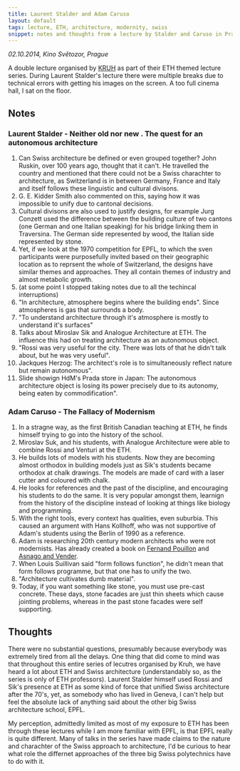 ```yaml
---
title: Laurent Stalder and Adam Caruso
layout: default
tags: lecture, ETH, architecture, modernity, swiss
snippet: notes and thoughts from a lecture by Stalder and Caruso in Prague 2014
---
```


*02.10.2014, Kino Světozor, Prague*

A double lecture organised by [KRUH](http://www.kruh.info/) as part of their
ETH themed lecture series. During Laurent Stalder's lecture there were multiple
breaks due to technical errors with getting his images on the screen. A too
full cinema hall, I sat on the floor.

## Notes

### Laurent Stalder - Neither old nor new . The quest for an autonomous architecture

1. Can Swiss architecture be defined or even grouped together? John Ruskin,
   over 100 years ago, thought that it can't. He travelled the country and
   mentioned that there could not be a Swiss charachter to architecture, as
   Switzerland is in between Germany, France and Italy and itself follows these
   linguistic and cultural divisons.
1. G. E. Kidder Smith also commented on this, saying how it was impossible to
   unify due to cantonal decisions.
1. Cultural divisons are also used to justify designs, for example Jurg Conzett
   used the difference between the building culture of two cantons (one German
   and one Italian speaking) for his bridge linking them in Traversina. The
   German side represented by wood, the Italian side represented by stone.
1. Yet, if we look at the 1970 competition for EPFL, to which the sven
   participants were purposefully invited based on their geographic location as
   to reprsent the whole of Switzerland, the designs have similar themes and
   approaches. They all contain themes of industry and almost metabolic growth.
1. (at some point I stopped taking notes due to all the techincal
   interruptions)
1. "In architecture, atmosphere begins where the building ends". Since
   atmospheres is gas that surrounds a body.
1. "To understand architecture through it's atmosphere is mostly to understand
   it's surfaces"
1. Talks about Miroslav Sik and Analogue Architecture at ETH. The influence
   this had on treating architecture as an autonomous object.
1. "Rossi was very useful for the city. There was lots of that he didn't talk
   about, but he was very useful".
1. Jackques Herzog: The architect's role is to simultaneously reflect nature
   but remain autonomous".
1. Slide showign HdM's Prada store in Japan: The autonomous architecture object
   is losing its power precisely due to its autonomy, being eaten by
   commodification".

### Adam Caruso - The Fallacy of Modernism

1. In a stragne way, as the first British Canadian teaching at ETH, he finds
   himself trying to go into the history of the school.
2. Miroslav Suk, and his students, with Analogue Architecture were able to
   combine Rossi and Venturi at the ETH.
3. He builds lots of models with his students. Now they are becoming almost
   orthodox in building models just as Sik's students became orthodox at chalk
   drawings. The models are made of card with a laser cutter and coloured with
   chalk.
4. He looks for references and the past of the discipline, and encouraging his
   students to do the same. It is very popular amongst them, learnign from the
   history of the discipline instead of looking at things like biology and
   programming.
5. With the right tools, every context has qualities, even suburbia. This
   caused an argument with Hans Kollhoff, who was not supportive of Adam's
   students using the Berlin of 1990 as a reference.
6. Adam is researching 20th century modern architects who were not modernists.
   Has already created a book on [Fernand
   Pouillon](http://www.amazon.co.uk/gp/product/3856763244/ref=as_li_tl?ie=UTF8&camp=1634&creative=19450&creativeASIN=3856763244&linkCode=as2&tag=zmlka-21&linkId=CJCM3LJAXKBK6SJ3)
   and [Asnago and
   Vender](http://www.amazon.co.uk/gp/product/3856763414/ref=as_li_tl?ie=UTF8&camp=1634&creative=19450&creativeASIN=3856763414&linkCode=as2&tag=zmlka-21&linkId=GH5W5SGGILMLN35U).
7. When Louis Suillivan said "form follows function", he didn't mean that form
   follows programme, but that one has to unify the two.
8. "Architecture cultivates dumb material".
9. Today, if you want something like stone, you must use pre-cast concrete.
   These days, stone facades are just thin sheets which cause jointing
   problems, whereas in the past stone facades were self supporting.

## Thoughts

There were no substantial questions, presumably because everybody was extremely
tired from all the delays. One thing that did come to mind was that throughout
this entire series of lecutres organised by Kruh, we have heard a lot about ETH
and Swiss architecture (understandably so, as the series is only of ETH
professors). Laurent Stalder himself used Rossi and Sik's presence at ETH as
some kind of force that unified Swiss architecture after the 70's, yet, as
somebody who has lived in Geneva, I can't help but feel the absolute lack of
anything said about the other big Swiss architecture school, EPFL.

My perception, admittedly limited as most of my exposure to ETH has been
through these lectures while I am more familiar with EPFL, is that EPFL really
is quite different. Many of talks in the series have made claims to the nature
and charachter of the Swiss approach to architecture, I'd be curious to hear
what role the differnet approaches of the three big Swiss polytechnics have to
do with it.
